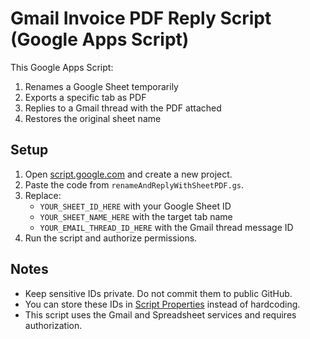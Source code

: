 # Gmail Invoice PDF Reply Script (Google Apps Script)

This Google Apps Script:
1. Renames a Google Sheet temporarily
2. Exports a specific tab as PDF
3. Replies to a Gmail thread with the PDF attached
4. Restores the original sheet name

## Setup

1. Open [script.google.com](https://script.google.com/) and create a new project.
2. Paste the code from `renameAndReplyWithSheetPDF.gs`.
3. Replace:
   - `YOUR_SHEET_ID_HERE` with your Google Sheet ID
   - `YOUR_SHEET_NAME_HERE` with the target tab name
   - `YOUR_EMAIL_THREAD_ID_HERE` with the Gmail thread message ID
4. Run the script and authorize permissions.

## Notes
- Keep sensitive IDs private. Do not commit them to public GitHub.
- You can store these IDs in [Script Properties](https://developers.google.com/apps-script/guides/properties) instead of hardcoding.
- This script uses the Gmail and Spreadsheet services and requires authorization.

